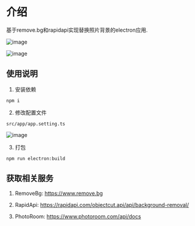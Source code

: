 # 介绍

基于remove.bg和rapidapi实现替换照片背景的electron应用.

![image](https://github.com/tangqianyu/photo-bg-replacer/assets/46307662/aced1ea3-8fa6-44bb-bc14-d0c708770df2)

![image](https://github.com/tangqianyu/photo-bg-replacer/assets/46307662/29c5a99f-c74c-425e-bbc8-b7a60903bc4f)



## 使用说明

1. 安装依赖

```shell
npm i
```

2. 修改配置文件

```src/app/app.setting.ts```

![image](https://github.com/tangqianyu/photo-bg-replacer/assets/46307662/c6128ee8-ca05-4d4b-96af-af7222d7116b)


3. 打包

```shell
npm run electron:build
```


## 获取相关服务

1. RemoveBg: https://www.remove.bg

2. RapidApi: https://rapidapi.com/objectcut.api/api/background-removal/

3. PhotoRoom: https://www.photoroom.com/api/docs
